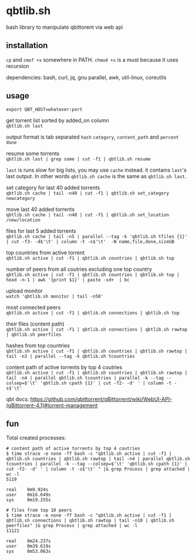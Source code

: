 # qbtlib.sh
bash library to manipulate qbittorent via web api


## installation
`cp` and `cmof +x` somewhere in PATH. `chmod +x` is a must because it uses recursion

dependencies: bash, curl, jq, gnu parallel, awk, util-linux, coreutils


## usage

`export QBT_HOST=whatever:port`

get torrent list sorted by added_on column  
`qbtlib.sh last`

output format is tab separated `hash` `category`, `content_path` and `percent done`

resume some torrents  
`qbtlib.sh last | grep some | cut -f1 | qbtlib.sh resume`

`last` is runs slow for big lists, you may use `cache` instead. it contains `last`'s last output.
In other words `qbtlib.sh cache` is the same as `qbtlib.sh last`.

set category for last 40 added torrents  
`qbtlib.sh cache | tail -n40 | cut -f1 | qbtlib.sh set_category newcategory`

move last 40 added torrents  
`qbtlib.sh cache | tail -n40 | cut -f1 | qbtlib.sh set_location /new/location`

files for last 5 added torrents  
`qbtlib.sh cache | tail -n5 | parallel --tag -k 'qbtlib.sh tfiles {1}' | cut -f3- -d$'\t' | column -t -s$'\t'  -N name,file,done,sizeGB`

top countries from active torrent  
`qbtlib.sh active | cut -f1 | qbtlib.sh countries | qbtlib.sh top`

number of peers from all coutries excluding one top country  
`qbtlib.sh active | cut -f1 | qbtlib.sh countries | qbtlib.sh top | head -n-1 | awk '{print $1}' | paste -sd+  | bc`

upload monitor  
`watch 'qbtlib.sh monitor | tail -n50'`

most connected peers  
`qbtlib.sh active | cut -f1 | qbtlib.sh connections | qbtlib.sh top`

their files (content path)  
`qbtlib.sh active | cut -f1 | qbtlib.sh connections | qbtlib.sh rawtop | qbtlib.sh peerfiles`

hashes from top countries  
`qbtlib.sh active | cut -f1 | qbtlib.sh countries | qbtlib.sh rawtop | tail -n3 | parallel --tag -k qbtlib.sh tcountries`

content path of active torrents by top 4 coutries  
`qbtlib.sh active | cut -f1 | qbtlib.sh countries | qbtlib.sh rawtop | tail -n4 | parallel qbtlib.sh tcountries | parallel -k --tag --colsep=$'\t' 'qbtlib.sh cpath {1}' | cut -f2- -d' ' | column -t -s$'\t'`


qbt docs: https://github.com/qbittorrent/qBittorrent/wiki/WebUI-API-(qBittorrent-4.1)#torrent-management


## fun

Total created processes:
```
# content path of active torrents by top 4 coutries
$ time strace -e none -ff bash -c "qbtlib.sh active | cut -f1 | qbtlib.sh countries | qbtlib.sh rawtop | tail -n4 | parallel qbtlib.sh tcountries | parallel -k --tag --colsep=$'\t' 'qbtlib.sh cpath {1}' | cut -f2- -d' ' | column -t -s$'\t' " |& grep Process | grep attached | wc -l
5119

real    0m9.924s
user    0m16.649s
sys     0m19.255s

# files from top 10 peers
$ time strace -e none -ff bash -c "qbtlib.sh active | cut -f1 | qbtlib.sh connections | qbtlib.sh rawtop | tail -n10 | qbtlib.sh peerfiles" |& grep Process | grep attached | wc -l
11121

real    0m24.237s
user    0m39.619s
sys     0m53.063s

```
